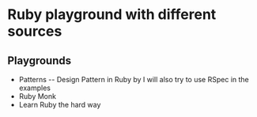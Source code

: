 # Ruby playground with different sources

## Playgrounds

  * Patterns -- Design Pattern in Ruby by
    I will also try to use RSpec in the examples
  * Ruby Monk
  * Learn Ruby the hard way
